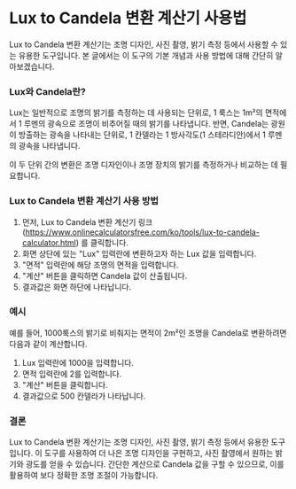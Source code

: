 Lux to Candela 변환 계산기 사용법
=========================

Lux to Candela 변환 계산기는 조명 디자인, 사진 촬영, 밝기 측정 등에서 사용할 수 있는 유용한 도구입니다. 본 글에서는 이 도구의 기본 개념과 사용 방법에 대해 간단히 알아보겠습니다.

###  Lux와 Candela란? 

Lux는 일반적으로 조명의 밝기를 측정하는 데 사용되는 단위로, 1 룩스는 1m²의 면적에서 1 루멘의 광속으로 조명이 비추어질 때의 밝기를 나타냅니다. 반면, Candela는 광원이 방출하는 광속을 나타내는 단위로, 1 칸델라는 1 방사각도(1 스테라디안)에서 1 루멘의 광속을 나타냅니다.

이 두 단위 간의 변환은 조명 디자인이나 조명 장치의 밝기를 측정하거나 비교하는 데 필요합니다.

###  Lux to Candela 변환 계산기 사용 방법 

1. 먼저, Lux to Candela 변환 계산기 링크 (<https://www.onlinecalculatorsfree.com/ko/tools/lux-to-candela-calculator.html>) 를 클릭합니다.
2. 화면 상단에 있는 "Lux" 입력란에 변환하고자 하는 Lux 값을 입력합니다.
3. "면적" 입력란에 해당 조명의 면적을 입력합니다.
4. "계산" 버튼을 클릭하면 Candela 값이 산출됩니다.
5. 결과값은 화면 하단에 나타납니다.

###  예시 

예를 들어, 1000룩스의 밝기로 비춰지는 면적이 2m²인 조명을 Candela로 변환하려면 다음과 같이 계산합니다.

1. Lux 입력란에 1000을 입력합니다.
2. 면적 입력란에 2를 입력합니다.
3. "계산" 버튼을 클릭합니다.
4. 결과값으로 500 칸델라가 나타납니다.

###  결론 

Lux to Candela 변환 계산기는 조명 디자인, 사진 촬영, 밝기 측정 등에서 유용한 도구입니다. 이 도구를 사용하여 더 나은 조명 디자인을 구현하고, 사진 촬영에서 원하는 밝기와 광도를 얻을 수 있습니다. 간단한 계산으로 Candela 값을 구할 수 있으므로, 이를 활용하여 보다 정확한 조명 조절이 가능합니다.